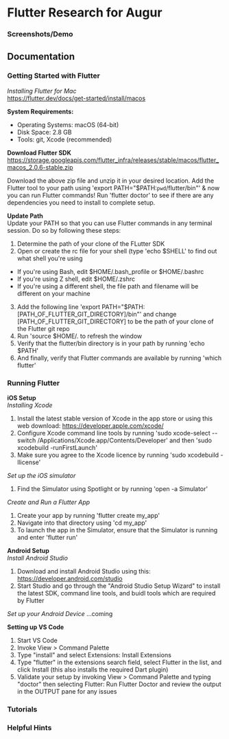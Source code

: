 # Flutter Research for Augur

### Screenshots/Demo

## Documentation

### Getting Started with Flutter

*Installing Flutter for Mac*  
https://flutter.dev/docs/get-started/install/macos

**System Requirements:**  
- Operating Systems:  macOS (64-bit)
- Disk Space: 2.8 GB
- Tools: git, Xcode (recommended)  

**Download Flutter SDK**  
https://storage.googleapis.com/flutter_infra/releases/stable/macos/flutter_macos_2.0.6-stable.zip  

Download the above zip file and unzip it in your desired location. Add the Flutter tool to your path using 'export PATH="$PATH:`pwd`/flutter/bin"' & now you can run Flutter commands! Run 'flutter doctor' to see if there are any dependencies you need to install to complete setup.  

**Update Path**  
Update your PATH so that you can use Flutter commands in any terminal session. Do so by following these steps:  
1. Determine the path of your clone of the FLutter SDK
2. Open or create the rc file for your shell (type 'echo $SHELL' to find out what shell you're using
- If you're using Bash, edit $HOME/.bash_profile or $HOME/.bashrc
- If you're using Z shell, edit $HOME/.zshrc
- If you're using a different shell, the file path and filename will be different on your machine
3. Add the following line 'export PATH="$PATH:[PATH_OF_FLUTTER_GIT_DIRECTORY]/bin"' and change [PATH_OF_FLUTTER_GIT_DIRECTORY] to be the path of your clone of the Flutter git repo
4. Run 'source $HOME/.<rc file> to refresh the window
5. Verify that the flutter/bin directory is in your path by running 'echo $PATH'
6. And finally, verify that Flutter commands are available by running 'which flutter'  


### Running Flutter
**iOS Setup**  
*Installing Xcode*
1. Install the latest stable version of Xcode in the app store or using this web download: https://developer.apple.com/xcode/
2. Configure Xcode command line tools by running 'sudo xcode-select --switch /Applications/Xcode.app/Contents/Developer' and then 'sudo xcodebuild -runFirstLaunch'
3. Make sure you agree to the Xcode licence by running 'sudo xcodebuild -llicense'  

*Set up the iOS simulator*
1. Find the Simulator using Spotlight or by running 'open -a Simulator'  

*Create and Run a Flutter App*
1. Create your app by running 'flutter create my_app'
2. Navigate into that directory using 'cd my_app'
3. To launch the app in the Simulator, ensure that the Simulator is running and enter 'flutter run'  

**Android Setup**  
*Install Android Studio*
1. Download and install Android Studio using this: https://developer.android.com/studio
2. Start Studio and go through the "Android Studio Setup Wizard" to install the latest SDK, command line tools, and buidl tools which are required by Flutter  

*Set up your Android Device*
...coming  

**Setting up VS Code**  
1. Start VS Code
2. Invoke View > Command Palette
3. Type "install" and select Extensions: Install Extensions
4. Type "flutter" in the extensions search field, select Flutter in the list, and click Install (this also installs the required Dart plugin)
5. Validate your setup by invoking View > Command Palette and typing "doctor" then selecting Flutter: Run Flutter Doctor and review the output in the OUTPUT pane for any issues


### Tutorials

### Helpful Hints
